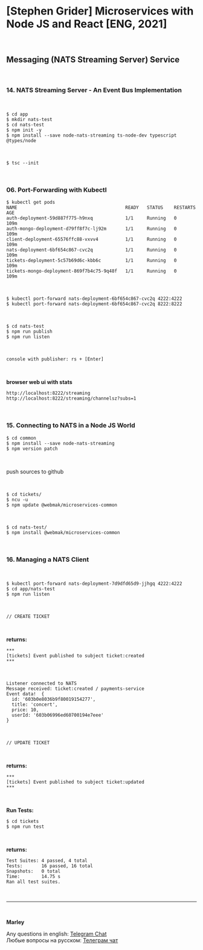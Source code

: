 # [Stephen Grider] Microservices with Node JS and React [ENG, 2021]

<br/>

## Messaging (NATS Streaming Server) Service

<br/>

### 14. NATS Streaming Server - An Event Bus Implementation

<br/>

    $ cd app
    $ mkdir nats-test
    $ cd nats-test
    $ npm init -y
    $ npm install --save node-nats-streaming ts-node-dev typescript @types/node

<br/>

    $ tsc --init

<br/>

### 06. Port-Forwarding with Kubectl

```
$ kubectl get pods
NAME                                        READY   STATUS    RESTARTS   AGE
auth-deployment-59d887f775-h9nxq            1/1     Running   0          109m
auth-mongo-deployment-d79ff8f7c-lj92m       1/1     Running   0          109m
client-deployment-65576ffc88-vxvv4          1/1     Running   0          109m
nats-deployment-6bf654c867-cvc2q            1/1     Running   0          109m
tickets-deployment-5c57b69d6c-kbb6c         1/1     Running   0          109m
tickets-mongo-deployment-869f7b4c75-9q48f   1/1     Running   0          109m
```

<br/>

    $ kubectl port-forward nats-deployment-6bf654c867-cvc2q 4222:4222
    $ kubectl port-forward nats-deployment-6bf654c867-cvc2q 8222:8222

<br/>

    $ cd nats-test
    $ npm run publish
    $ npm run listen

<br/>
    
    console with publisher: rs + [Enter]

<br/>

**browser web ui with stats**

    http://localhost:8222/streaming
    http://localhost:8222/streaming/channelsz?subs=1

<br/>

### 15. Connecting to NATS in a Node JS World

    $ cd common
    $ npm install --save node-nats-streaming
    $ npm version patch

<br/>

push sources to github

<br/>

```
$ cd tickets/
$ ncu -u
$ npm update @webmak/microservices-common
```

<br/>

```
$ cd nats-test/
$ npm install @webmak/microservices-common
```

<!--

$ npm config set @webmakaka:registry https://npm.pkg.github.com/webmakaka
$ npm install @webmakaka/microservices-common

-->

<br/>

### 16. Managing a NATS Client

<br/>

    $ kubectl port-forward nats-deployment-7d9dfd65d9-jjhgq 4222:4222
    $ cd app/nats-test
    $ npm run listen

<br/>

```
// CREATE TICKET
```

<br/>

**returns:**

```
***
[tickets] Event published to subject ticket:created
***
```

<br/>

```
Listener connected to NATS
Message received: ticket:created / payments-service
Event data!  {
  id: '603b0e8036b9f80019154277',
  title: 'concert',
  price: 10,
  userId: '603b06996ed60700194e7eee'
}
```

<br/>

```
// UPDATE TICKET
```

<br/>

**returns:**

```
***
[tickets] Event published to subject ticket:updated
***
```

<br/>

**Run Tests:**

    $ cd tickets
    $ npm run test

<br/>

**returns:**

```
Test Suites: 4 passed, 4 total
Tests:       16 passed, 16 total
Snapshots:   0 total
Time:        14.75 s
Ran all test suites.
```

<br/>

---

<br/>

**Marley**

Any questions in english: <a href="https://jsdev.org/chat/">Telegram Chat</a>  
Любые вопросы на русском: <a href="https://jsdev.ru/chat/">Телеграм чат</a>

